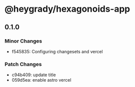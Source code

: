 # @heygrady/hexagonoids-app

## 0.1.0

### Minor Changes

- f545835: Configuring changesets and vercel

### Patch Changes

- c94b409: update title
- 059d5ea: enable astro vercel
